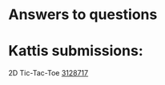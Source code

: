 # Answers to questions


# Kattis submissions:

2D Tic-Tac-Toe
[3128717](https://kth.kattis.com/submissions/3128713)